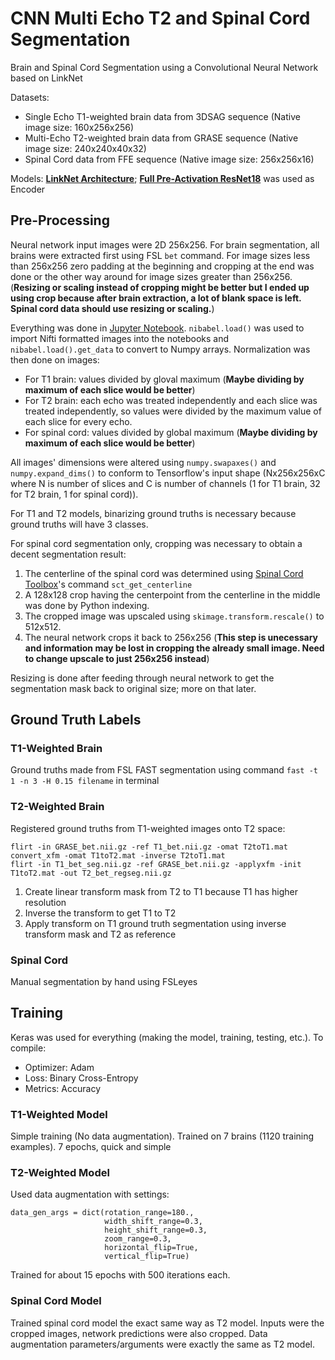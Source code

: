 # CNN Multi Echo T2 and Spinal Cord Segmentation
Brain and Spinal Cord Segmentation using a Convolutional Neural Network based on LinkNet

Datasets:
- Single Echo T1-weighted brain data from 3DSAG sequence (Native image size: 160x256x256)
- Multi-Echo T2-weighted brain data from GRASE sequence (Native image size: 240x240x40x32)
- Spinal Cord data from FFE sequence (Native image size: 256x256x16)

Models:
**[LinkNet Architecture](https://arxiv.org/abs/1707.03718)**; **[Full Pre-Activation ResNet18](https://arxiv.org/abs/1603.05027)** was used as Encoder

## Pre-Processing
Neural network input images were 2D 256x256. For brain segmentation, all brains were extracted first using FSL `bet` command. For image sizes less than 256x256 zero padding at the beginning and cropping at the end was done or the other way around for image sizes greater than 256x256. (**Resizing or scaling instead of cropping might be better but I ended up using crop because after brain extraction, a lot of blank space is left. Spinal cord data should use resizing or scaling.**)

Everything was done in [Jupyter Notebook](jupyter.org/). `nibabel.load()` was used to import Nifti formatted images into the notebooks and `nibabel.load().get_data` to convert to Numpy arrays. Normalization was then done on images:
- For T1 brain: values divided by gloval maximum (**Maybe dividing by maximum of each slice would be better**)
- For T2 brain: each echo was treated independently and each slice was treated independently, so values were divided by the maximum value of each slice for every echo.
- For spinal cord: values divided by global maximum (**Maybe dividing by maximum of each slice would be better**)

All images' dimensions were altered using `numpy.swapaxes()` and `numpy.expand_dims()` to conform to Tensorflow's input shape (Nx256x256xC where N is number of slices and C is number of channels (1 for T1 brain, 32 for T2 brain, 1 for spinal cord)).

For T1 and T2 models, binarizing ground truths is necessary because ground truths will have 3 classes.

For spinal cord segmentation only, cropping was necessary to obtain a decent segmentation result:
1. The centerline of the spinal cord was determined using [Spinal Cord Toolbox](https://sourceforge.net/projects/spinalcordtoolbox/)'s command `sct_get_centerline`
2. A 128x128 crop having the centerpoint from the centerline in the middle was done by Python indexing.
3. The cropped image was upscaled using `skimage.transform.rescale()` to 512x512.
4. The neural network crops it back to 256x256 (**This step is unecessary and information may be lost in cropping the already small image. Need to change upscale to just 256x256 instead**)

Resizing is done after feeding through neural network to get the segmentation mask back to original size; more on that later.

## Ground Truth Labels
### T1-Weighted Brain
Ground truths made from FSL FAST segmentation using command `fast -t 1 -n 3 -H 0.15 filename` in terminal
### T2-Weighted Brain
Registered ground truths from T1-weighted images onto T2 space:
```
flirt -in GRASE_bet.nii.gz -ref T1_bet.nii.gz -omat T2toT1.mat
convert_xfm -omat T1toT2.mat -inverse T2toT1.mat
flirt -in T1_bet_seg.nii.gz -ref GRASE_bet.nii.gz -applyxfm -init T1toT2.mat -out T2_bet_regseg.nii.gz
```
1. Create linear transform mask from T2 to T1 because T1 has higher resolution
2. Inverse the transform to get T1 to T2
3. Apply transform on T1 ground truth segmentation using inverse transform mask and T2 as reference
### Spinal Cord
Manual segmentation by hand using FSLeyes

## Training
Keras was used for everything (making the model, training, testing, etc.). To compile:
- Optimizer: Adam
- Loss: Binary Cross-Entropy
- Metrics: Accuracy

### T1-Weighted Model
Simple training (No data augmentation). Trained on 7 brains (1120 training examples). 7 epochs, quick and simple
### T2-Weighted Model
Used data augmentation with settings:
```
data_gen_args = dict(rotation_range=180.,
                     width_shift_range=0.3,
                     height_shift_range=0.3,
                     zoom_range=0.3,
                     horizontal_flip=True,
                     vertical_flip=True)
```
Trained for about 15 epochs with 500 iterations each.
### Spinal Cord Model
Trained spinal cord model the exact same way as T2 model. Inputs were the cropped images, network predictions were also cropped. Data augmentation parameters/arguments were exactly the same as T2 model.
